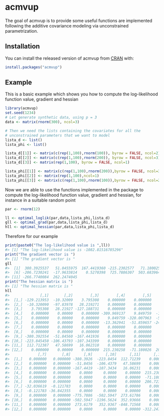 
<!-- README.md is generated from README.Rmd. Please edit that file -->

# acmvup

<!-- badges: start -->

<!-- badges: end -->

The goal of acmvup is to provide some useful functions are implemented
following the additive covariance modeling via unconstrained
parametrization.

## Installation

You can install the released version of acmvup from
[CRAN](https://CRAN.R-project.org) with:

``` r
install.packages("acmvup")
```

## Example

This is a basic example which shows you how to compute the
log-likelihood function value, gradient and hessian

``` r
library(acmvup)
set.seed(1234)
# Let generate synthetic data, using p = 3
data <- matrix(rnorm(300), ncol=3)

# Then we need the lists containing the covariates for all the
# unconstrained parameters that we want to model
lista_d <- list()
lista_phi <- list()

lista_d[[1]] <- matrix(c(rep(1,100),rnorm(100)), byrow = FALSE, ncol=2)
lista_d[[2]] <- matrix(c(rep(1,100),rnorm(200)), byrow = FALSE, ncol=3)
lista_d[[3]] <- matrix(rep(1,100), byrow = FALSE, ncol=1)

lista_phi[[1]] <- matrix(c(rep(1,100),rnorm(200)),byrow = FALSE, ncol=3)
lista_phi[[2]] <- matrix(rep(1,100),ncol=1)
lista_phi[[3]] <- matrix(c(rep(1,100),rnorm(100)),byrow = FALSE, ncol=2)
```

Now we are able to use the functions implemented in the package to
compute the log-likelihood function value, gradient and hessian, for
instance in a suitable random point

``` r
par <- rnorm(12)

ll <- optimal_loglik(par,data,lista_phi,lista_d)
gll <- optimal_grad(par,data,lista_phi,lista_d)
hll <- optimal_hessian(par,data,lista_phi,lista_d)
```

Therefore for our example

``` r
print(paste0("The log-likelihood value is ",ll))
#> [1] "The log-likelihood value is -1082.81516785296"
print("The gradient vector is ")
#> [1] "The gradient vector is "
gll
#>  [1]  380.3925537   51.8455975  167.4419360 -215.2302577   71.1800255
#>  [6] -206.7230241  -17.9633814    0.5270398  725.7886307  503.6839641
#> [11] -266.7740084  262.2474045
print("The hessian matrix is ")
#> [1] "The hessian matrix is "
hll
#>              [,1]       [,2]        [,3]        [,4]        [,5]       [,6]
#>  [1,] -129.213953  -10.32009    3.795308    0.000000    0.000000    0.00000
#>  [2,]  -10.320090  -97.83978   28.219271    0.000000    0.000000    0.00000
#>  [3,]    3.795308   28.21927 -127.188731    0.000000    0.000000    0.00000
#>  [4,]    0.000000    0.00000    0.000000 -309.969137    9.849759  -13.36294
#>  [5,]    0.000000    0.00000    0.000000    9.849759 -320.007963  -51.85966
#>  [6,]    0.000000    0.00000    0.000000  -13.362941  -51.859657 -246.46343
#>  [7,]    0.000000    0.00000    0.000000    0.000000    0.000000    0.00000
#>  [8,]    0.000000    0.00000    0.000000    0.000000    0.000000    0.00000
#>  [9,] -380.392554  -51.84560 -167.441936    0.000000    0.000000    0.00000
#> [10,] -223.845450 -106.43793 -107.343399    0.000000    0.000000    0.00000
#> [11,]  112.712387   47.58699   16.062310    0.000000    0.000000    0.00000
#> [12,]    0.000000    0.00000    0.000000  215.230258  -71.180026  206.72302
#>             [,7]       [,8]      [,9]      [,10]      [,11]      [,12]
#>  [1,]   0.000000   0.000000 -380.3926  -223.8454  112.71239    0.00000
#>  [2,]   0.000000   0.000000  -51.8456  -106.4379   47.58699    0.00000
#>  [3,]   0.000000   0.000000 -167.4419  -107.3434   16.06231    0.00000
#>  [4,]   0.000000   0.000000    0.0000     0.0000    0.00000  215.23026
#>  [5,]   0.000000   0.000000    0.0000     0.0000    0.00000  -71.18003
#>  [6,]   0.000000   0.000000    0.0000     0.0000    0.00000  206.72302
#>  [7,] -32.036619  -0.121783    0.0000     0.0000    0.00000    0.00000
#>  [8,]  -0.121783 -36.842355    0.0000     0.0000    0.00000    0.00000
#>  [9,]   0.000000   0.000000 -775.7886  -502.5947  273.61786    0.00000
#> [10,]   0.000000   0.000000 -502.5947 -1196.5624  352.93666    0.00000
#> [11,]   0.000000   0.000000  273.6179   352.9367 -848.71568    0.00000
#> [12,]   0.000000   0.000000    0.0000     0.0000    0.00000 -312.24740
```
